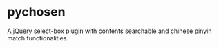 # pychosen 
A jQuery select-box plugin with contents searchable and chinese pinyin match functionalities.
